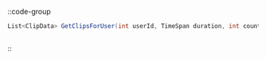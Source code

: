 ::code-group
  ```csharp [Method]
  List<ClipData> GetClipsForUser(int userId, TimeSpan duration, int count);
  ```
  ```csharp [Example]

  ```
::